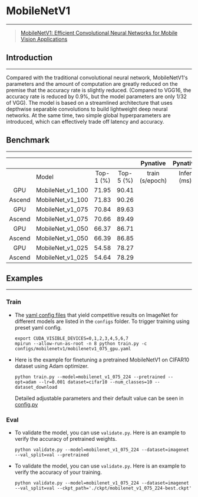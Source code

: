 # MobileNetV1

***
> [MobileNetV1: Efficient Convolutional Neural Networks for Mobile Vision Applications](https://arxiv.org/pdf/1704.04861.pdf)

## Introduction

***
Compared with the traditional convolutional neural network, MobileNetV1's parameters and the amount of computation are
greatly reduced on the premise that the accuracy rate is slightly reduced.
(Compared to VGG16, the accuracy rate is reduced by 0.9%, but the model parameters are only 1/32 of VGG). The model is
based on a streamlined architecture that uses depthwise separable convolutions to build lightweight deep neural
networks.
At the same time, two simple global hyperparameters are introduced, which can effectively trade off latency and
accuracy.

## Benchmark

***

|        |           |           |           |    Pynative     |  Pynative  |     Graph      |   Graph    |           |            |
| :----: | --------- | :-------: | :-------: | :-------------: | :--------: | :------------: | :--------: | :-------: | :--------: |
|        | Model     | Top-1 (%) | Top-5 (%) | train (s/epoch) | Infer (ms) | train(s/epoch) | Infer (ms) | Download  |   Config   |
|  GPU   | MobileNet_v1_100 | 71.95     | 90.41     |                 |            |                |            | [model]() | [config]() |
| Ascend | MobileNet_v1_100 | 71.83     | 90.26     |                 |            |                |            |           |            |
|  GPU   | MobileNet_v1_075 | 70.84     | 89.63     |                 |            |                |            | [model]() | [config]() |
| Ascend | MobileNet_v1_075 | 70.66     | 89.49     |                 |            |                |            |           |            |
|  GPU   | MobileNet_v1_050 | 66.37     | 86.71     |                 |            |                |            | [model]() | [config]() |
| Ascend | MobileNet_v1_050 | 66.39     | 86.85     |                 |            |                |            |           |            |
|  GPU   | MobileNet_v1_025 | 54.58     | 78.27     |                 |            |                |            | [model]() | [config]() |
| Ascend | MobileNet_v1_025 | 54.64     | 78.29     |                 |            |                |            |           |            |

## Examples

***

### Train

- The [yaml config files](../../configs) that yield competitive results on ImageNet for different models are listed in
  the `configs` folder. To trigger training using preset yaml config.

  ```shell
  export CUDA_VISIBLE_DEVICES=0,1,2,3,4,5,6,7
  mpirun --allow-run-as-root -n 8 python train.py -c configs/mobilenetv1/mobilenetv1_075_gpu.yaml
  ```


- Here is the example for finetuning a pretrained MobileNetV1 on CIFAR10 dataset using Adam optimizer.

  ```shell
  python train.py --model=mobilenet_v1_075_224 --pretrained --opt=adam --lr=0.001 dataset=cifar10 --num_classes=10 --dataset_download
  ```

  Detailed adjustable parameters and their default value can be seen in [config.py](../../config.py)

### Eval

- To validate the model, you can use `validate.py`. Here is an example to verify the accuracy of pretrained weights.

  ```shell
  python validate.py --model=mobilenet_v1_075_224 --dataset=imagenet --val_split=val --pretrained
  ```

- To validate the model, you can use `validate.py`. Here is an example to verify the accuracy of your training.

  ```shell
  python validate.py --model=mobilenet_v1_075_224 --dataset=imagenet --val_split=val --ckpt_path='./ckpt/mobilenet_v1_075_224-best.ckpt' 
  ```

